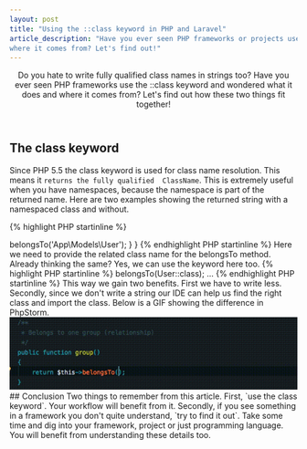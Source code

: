 ```yaml
---
layout: post
title: "Using the ::class keyword in PHP and Laravel"
article_description: "Have you ever seen PHP frameworks or projects use the ::class keyword and wondered what it does and 
where it comes from? Let's find out!"
---
```



<header>
Do you hate to write fully qualified class names in strings too? Have you ever seen PHP frameworks use the ::class keyword 
and 
wondered what it does and where it 
comes from? Let's find out how these two things fit together!
</header>

## The class keyword

Since PHP 5.5 the class keyword is used for class name resolution. This means it `returns the fully qualified 
ClassName`. This is extremely useful when you have namespaces, because the namespace is part of the returned name. Here 
are two examples showing the returned string with a namespaced class and without.

{% highlight PHP startinline %}
<?php

class User {

}

echo User::class; // returns User

{% endhighlight PHP startinline %}

{% highlight PHP startinline %}
<?php
namespace App\Models;

class User {

}

echo User::class; // returns App\Models\User

{% endhighlight PHP startinline %}

## Real application examples

Alright, this is what it does. But how and when do I need this? In fact there are quite some occasions. When you search 
for the keyword in the Laravel framework, you will over a hundred results! Seems that it is useful indeed.

But you can make use of it too. Let's take a look at a relationship in a Laravel model.

{% highlight PHP startinline %}
<?php

namespace App\Models;

use Illuminate\Database\Eloquent\Model;

class Phone extends Model
{
    /**
     * Get the user that owns the phone.
     */
    public function user()
    {
        return $this->belongsTo('App\Models\User');
    }
}

{% endhighlight PHP startinline %}

Here we need to provide the related class name for the belongsTo method. Already thinking the same? Yes, we can use the 
keyword here too.

{% highlight PHP startinline %}
<?php

...
return $this->belongsTo(User::class);
...

{% endhighlight PHP startinline %}

This way we gain two benefits. First we have to write less. Secondly, since we don't write a string our IDE can help us 
find the right class and import the class. Below is a GIF showing the difference in PhpStorm.

<img  class="alignnone" style="max-width: 100%; height: auto;" src="/assets/post-images/php_classname_phpstorm.gif" 
alt="Animation showing how fast class name is to use"> 

## Conclusion

Two things to remember from this article. First, `use the class keyword`. Your workflow will benefit from it. Secondly, if
 you see something in a framework you don't quite understand, `try to find it out`. Take some time and dig into your 
 framework, project or just programming language. You will benefit from understanding these details too. 
